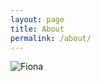 ```yaml
---
layout: page
title: About
permalink: /about/
---
```


![Fiona](https://raw.githubusercontent.com/tbarn/tbarn.github.io/master/_includes/fiona.jpg)
